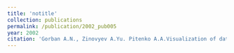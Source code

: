 ```yaml
---
title: 'notitle'
collection: publications
permalink: /publication/2002_pub005
year: 2002
citation: 'Gorban A.N., Zinovyev A.Yu. Pitenko A.A.Visualization of data. Method of elastic maps (in Russian). <i>Neurocomputeri</i>, 2002. N4. p.19-30.'
---
```

